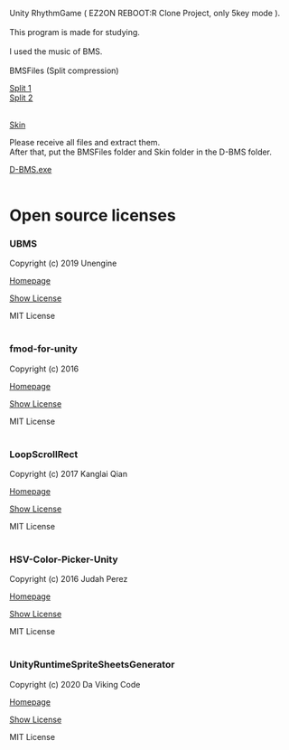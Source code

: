 Unity RhythmGame ( EZ2ON REBOOT:R Clone Project, only 5key mode ).<br/><br/>
This program is made for studying.<br/><br/>
I used the music of BMS.<br/><br/>
BMSFiles (Split compression)

[Split 1](https://drive.google.com/file/d/1mK0jZgPNS41H7ONfIXDRD5xdwbnZZn0a/view?usp=sharing)<br/>
[Split 2](https://drive.google.com/file/d/1zgZmzthihHw3rstobSD7ikHV9uSAQy2y/view?usp=sharing)<br/><br/>

[Skin](https://drive.google.com/file/d/1FIo0vpQthrL_M-R2k-rchafk3xxEbDBh/view?usp=sharing)

Please receive all files and extract them.<br/>
After that, put the BMSFiles folder and Skin folder in the D-BMS folder.<br/>

[D-BMS.exe](https://drive.google.com/file/d/1LF8tkzi32FEaQoz8YVAnxCqxK6zT70lL/view?usp=sharing) <br/><br/>

# Open source licenses

### UBMS

Copyright (c) 2019 Unengine

[Homepage](https://github.com/Unengine/UBMS)

[Show License](https://github.com/Unengine/UBMS/blob/master/LICENSE)

MIT License
<br/><br/>
### fmod-for-unity

Copyright (c) 2016

[Homepage](https://github.com/fmod/fmod-for-unity)

[Show License](https://github.com/fmod/fmod-for-unity/blob/2.02/LICENSE)

MIT License
<br/><br/>
### LoopScrollRect

Copyright (c) 2017 Kanglai Qian

[Homepage](https://github.com/qiankanglai/LoopScrollRect)

[Show License](https://github.com/qiankanglai/LoopScrollRect/blob/master/LICENSE)

MIT License
<br/><br/>
### HSV-Color-Picker-Unity

Copyright (c) 2016 Judah Perez

[Homepage](https://github.com/judah4/HSV-Color-Picker-Unity)

[Show License](https://github.com/judah4/HSV-Color-Picker-Unity/blob/master/LICENSE)

MIT License
<br/><br/>
### UnityRuntimeSpriteSheetsGenerator

Copyright (c) 2020 Da Viking Code

[Homepage](https://github.com/DaVikingCode/UnityRuntimeSpriteSheetsGenerator)

[Show License](https://github.com/DaVikingCode/UnityRuntimeSpriteSheetsGenerator/blob/master/LICENSE.txt)

MIT License
